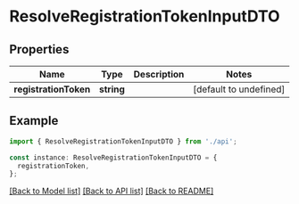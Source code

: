 # ResolveRegistrationTokenInputDTO

## Properties

| Name                  | Type       | Description | Notes                  |
| --------------------- | ---------- | ----------- | ---------------------- |
| **registrationToken** | **string** |             | [default to undefined] |

## Example

```typescript
import { ResolveRegistrationTokenInputDTO } from './api';

const instance: ResolveRegistrationTokenInputDTO = {
  registrationToken,
};
```

[[Back to Model list]](../README.md#documentation-for-models) [[Back to API list]](../README.md#documentation-for-api-endpoints) [[Back to README]](../README.md)
